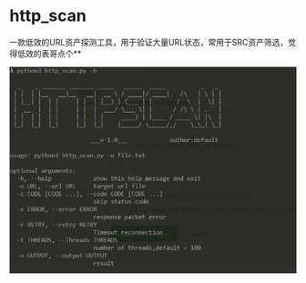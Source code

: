 # http_scan

一款低效的URL资产探测工具，用于验证大量URL状态，常用于SRC资产筛选，觉得低效的表哥点个**

![](https://github.com/daichao66/http_scan/blob/main/http_scan.png)

